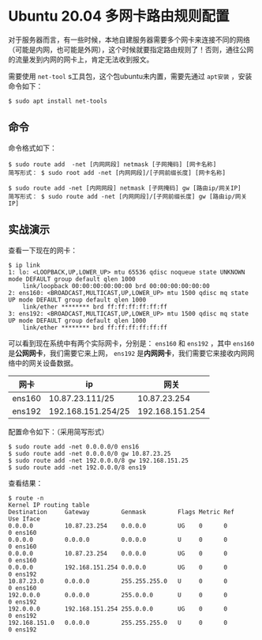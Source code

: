 # Ubuntu 20.04 多网卡路由规则配置

对于服务器而言，有一些时候，本地自建服务器需要多个网卡来连接不同的网络（可能是内网，也可能是外网），这个时候就要指定路由规则了！否则，通往公网的流量发到内网的网卡上，肯定无法收到报文。

需要使用 `net-tool` s工具包，这个包ubuntu未内置，需要先通过 `apt安装` ，安装命令如下：

``` shell
$ sudo apt install net-tools
```

## 命令

命令格式如下：

``` shell
$ sudo route add  -net [内网网段] netmask [子网掩码] [网卡名称]
简写形式： $ sudo root add -net [内网网段]/[子网前缀长度] [网卡名称]
 
$ sudo route add -net [内网网段] netmask [子网掩码] gw [路由ip/网关IP]
简写形式： $ sudo route add -net [内网网段]/[子网前缀长度] gw [路由ip/网关IP]
```

## 实战演示

查看一下现在的网卡：

``` shelll
$ ip link
1: lo: <LOOPBACK,UP,LOWER_UP> mtu 65536 qdisc noqueue state UNKNOWN mode DEFAULT group default qlen 1000
    link/loopback 00:00:00:00:00:00 brd 00:00:00:00:00:00
2: ens160: <BROADCAST,MULTICAST,UP,LOWER_UP> mtu 1500 qdisc mq state UP mode DEFAULT group default qlen 1000
    link/ether ******** brd ff:ff:ff:ff:ff:ff
3: ens192: <BROADCAST,MULTICAST,UP,LOWER_UP> mtu 1500 qdisc mq state UP mode DEFAULT group default qlen 1000
    link/ether ******** brd ff:ff:ff:ff:ff:ff
```

可以看到现在系统中有两个实际网卡，分别是： `ens160` 和 `ens192` ，其中 `ens160` 是**公网网卡**，我们需要它来上网， `ens192` 是**内网网卡**，我们需要它来接收内网网络中的网关设备数据。

|网卡|ip|网关|
|-----|-----|-----|
|ens160|10.87.23.111/25|10.87.23.254|
|ens192|192.168.151.254/25|192.168.151.254|

配置命令如下：（采用简写形式）

``` shell
$ sudo route add -net 0.0.0.0/0 ens16
$ sudo route add -net 0.0.0.0/0 gw 10.87.23.25
$ sudo route add -net 192.0.0.0/8 gw 192.168.151.25
$ sudo route add -net 192.0.0.0/8 ens19
```

查看结果：

``` shell
$ route -n
Kernel IP routing table
Destination     Gateway         Genmask         Flags Metric Ref    Use Iface
0.0.0.0         10.87.23.254    0.0.0.0         UG    0      0        0 ens160
0.0.0.0         0.0.0.0         0.0.0.0         U     0      0        0 ens160
0.0.0.0         10.87.23.254    0.0.0.0         UG    0      0        0 ens160
0.0.0.0         192.168.151.254 0.0.0.0         UG    0      0        0 ens192
10.87.23.0      0.0.0.0         255.255.255.0   U     0      0        0 ens160
192.0.0.0       0.0.0.0         255.0.0.0       U     0      0        0 ens192
192.0.0.0       192.168.151.254 255.0.0.0       UG    0      0        0 ens192
192.168.151.0   0.0.0.0         255.255.255.0   U     0      0        0 ens192
```
